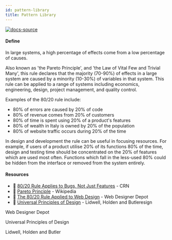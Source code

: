 ```yaml
---
id: pattern-library
title: Pattern Library
---
```


[![docs-source](https://img.shields.io/badge/SRC-UX%20Companion-blue)](https://www.uxcompanion.com/)

#### Define

In large systems, a high percentage of effects come from a low percentage of causes.

Also known as 'the Pareto Principle', and 'the Law of Vital Few and Trivial Many', this rule declares that the majority (70-90%) of effects in a large system are caused by a minority (10-30%) of variables in that system. This rule can be applied to a range of systems including economics, engineering, design, project management, and quality control.

Examples of the 80/20 rule include:

* 80% of errors are caused by 20% of code 
* 80% of revenue comes from 20% of customers
* 80% of time is spent using 20% of a product's features
* 80% of wealth in Italy is owned by 20% of the population
* 80% of website traffic occurs during 20% of the time

In design and development the rule can be useful in focusing resources. For example, if users of a product utilise 20% of its functions 80% of the time, design and testing time should be concentrated on the 20% of features which are used most often. Functions which fall in the less-used 80% could be hidden from the interface or removed from the system entirely.

#### Resources

* 📃 [80/20 Rule Applies to Bugs, Not Just Features](https://amanmittal.me) - CRN
* 📃 [Pareto Principle](https://amanmittal.me) - Wikipedia
* 📃 [The 80/20 Rule Applied to Web Design](https://amanmittal.me) - Web Designer Depot
* 📘 [Universal Principles of Design](https://amanmittal.me) - Lidwell, Holden and Butleresign

Web Designer Depot

Universal Principles of Design

Lidwell, Holden and Butler